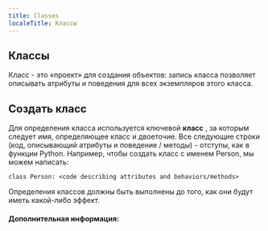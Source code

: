 ```yaml
---
title: Classes
localeTitle: Классы
---
```

## Классы

Класс - это «проект» для создания объектов: запись класса позволяет описывать атрибуты и поведения для всех экземпляров этого класса.

## Создать класс

Для определения класса используется ключевой **класс** , за которым следует имя, определяющее класс и двоеточие. Все следующие строки (код, описывающий атрибуты и поведение / методы) - отступы, как в функции Python. Например, чтобы создать класс с именем Person, мы можем написать:

`class Person: <code describing attributes and behaviors/methods>`

Определения классов должны быть выполнены до того, как они будут иметь какой-либо эффект.

#### Дополнительная информация: